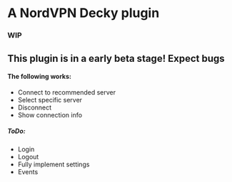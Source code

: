 # A NordVPN Decky plugin <h3>WIP</h3>
## This plugin is in a early beta stage! Expect bugs

<h4>The following works:</h4>

- Connect to recommended server
- Select specific server
- Disconnect
- Show connection info

<h5>ToDo:</h5>

- Login
- Logout
- Fully implement settings
- Events